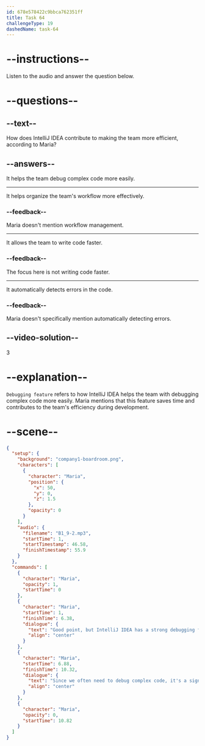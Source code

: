 ```yaml
---
id: 678e578422c9bbca762351ff
title: Task 64
challengeType: 19
dashedName: task-64
---
```


<!-- (audio) Maria: Good point, but IntelliJ IDEA has a strong debugging feature, which can save us time during development. Since we often need to debug complex code, it's a significant advantage. -->

# --instructions--

Listen to the audio and answer the question below.

# --questions--

## --text--

How does IntelliJ IDEA contribute to making the team more efficient, according to Maria?

## --answers--

It helps the team debug complex code more easily.

---

It helps organize the team's workflow more effectively.

### --feedback--

Maria doesn't mention workflow management.

---

It allows the team to write code faster.

### --feedback--

The focus here is not writing code faster.

---

It automatically detects errors in the code.

### --feedback--

Maria doesn't specifically mention automatically detecting errors.

## --video-solution--

3

# --explanation--

`Debugging feature` refers to how IntelliJ IDEA helps the team with debugging complex code more easily. Maria mentions that this feature saves time and contributes to the team's efficiency during development.

# --scene--

```json
{
  "setup": {
    "background": "company1-boardroom.png",
    "characters": [
      {
        "character": "Maria",
        "position": {
          "x": 50,
          "y": 0,
          "z": 1.5
        },
        "opacity": 0
      }
    ],
    "audio": {
      "filename": "B1_9-2.mp3",
      "startTime": 1,
      "startTimestamp": 46.58,
      "finishTimestamp": 55.9
    }
  },
  "commands": [
    {
      "character": "Maria",
      "opacity": 1,
      "startTime": 0
    },
    {
      "character": "Maria",
      "startTime": 1,
      "finishTime": 6.38,
      "dialogue": {
        "text": "Good point, but IntelliJ IDEA has a strong debugging feature, which can save us time during development.",
        "align": "center"
      }
    },
    {
      "character": "Maria",
      "startTime": 6.88,
      "finishTime": 10.32,
      "dialogue": {
        "text": "Since we often need to debug complex code, it's a significant advantage.",
        "align": "center"
      }
    },
    {
      "character": "Maria",
      "opacity": 0,
      "startTime": 10.82
    }
  ]
}
```
